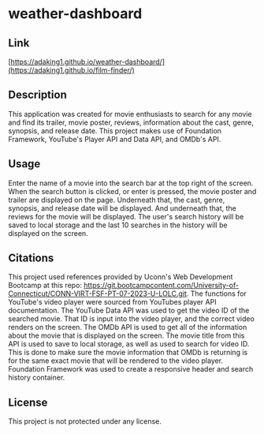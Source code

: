 # weather-dashboard

## Link

[https://adaking1.github.io/weather-dashboard/](https://adaking1.github.io/film-finder/)

## Description

This application was created for movie enthusiasts to search for any movie and find its trailer, movie poster, reviews, information about the cast, genre, synopsis, and release date. This project makes use of Foundation Framework, YouTube's Player API and Data API, and OMDb's API.


## Usage

Enter the name of a movie into the search bar at the top right of the screen. When the search button is clicked, or enter is pressed, the movie poster and trailer are displayed on the page. Underneath that, the cast, genre, synopsis, and release date will be displayed. And underneath that, the reviews for the movie will be displayed. The user's search history will be saved to local storage and the last 10 searches in the history will be displayed on the screen.

## Citations

This project used references provided by Uconn's Web Development Bootcamp at this repo: https://git.bootcampcontent.com/University-of-Connecticut/CONN-VIRT-FSF-PT-07-2023-U-LOLC.git.
The functions for YouTube's video player were sourced from YouTubes player API documentation.
The YouTube Data API was used to get the video ID of the searched movie. That ID is input into the video player, and the correct video renders on the screen.
The OMDb API is used to get all of the information about the movie that is displayed on the screen. The movie title from this API is used to save to local storage, as well as used to search for video ID. This is done to make sure the movie information that OMDb is returning is for the same exact movie that will be rendered to the video player.
Foundation Framework was used to create a responsive header and search history container.

## License

This project is not protected under any license.

